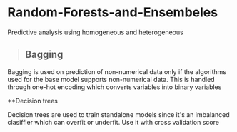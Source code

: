 # Random-Forests-and-Ensembeles
Predictive analysis using homogeneous and heterogeneous

>## Bagging
>
Bagging is used on prediction of non-numerical data only if the algorithms used for the base model supports non-numerical data. This is handled through one-hot encoding which converts variables into binary variables

**Decision trees

Decision trees are used to train standalone models since it's an imbalanced clasiffier which can overfit or underfit. Use it with cross validation score

